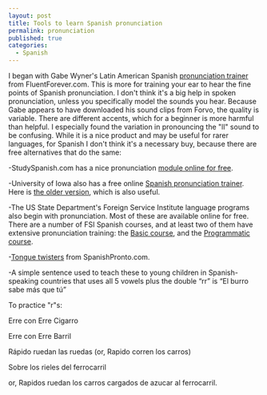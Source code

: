 ```yaml
---
layout: post
title: Tools to learn Spanish pronunciation
permalink: pronunciation
published: true
categories: 
  - Spanish
---
```



I began with Gabe Wyner's Latin American Spanish [pronunciation trainer](https://fluent-forever.com/pronunciation-trainers/#.Vg8EQMtJaa0) from FluentForever.com. This is more for training your ear to hear the fine points of Spanish pronunciation. I don't think it's a big help in spoken pronunciation, unless you specifically model the sounds you hear. Because Gabe appears to have downloaded his sound clips from Forvo, the quality is variable. There are different accents, which for a beginner is more harmful than helpful. I especially found the variation in pronouncing the "ll" sound to be confusing. While it is a nice product and may be useful for rarer languages, for Spanish I don't think it's a necessary buy, because there are free alternatives that do the same:

-StudySpanish.com has a nice pronunciation [module online for free](http://www.studyspanish.com/pronunciation/).

-University of Iowa also has a free online [Spanish pronunciation trainer](http://soundsofspeech.uiowa.edu/spanish/spanish.html). Here is [the older version](http://dialects.its.uiowa.edu/#), which is also useful.

-The US State Department's Foreign Service Institute language programs also begin with pronunciation. Most of these are available online for free. There are a number of FSI Spanish courses, and at least two of them have extensive pronunciation training: the [Basic course](http://fsi-languages.yojik.eu/languages/spanish-basic.html), and the [Programmatic course](http://fsi-languages.yojik.eu/languages/spanish-programmatic.html).

-[Tongue twisters](http://www.spanishpronto.com/spanishpronto/SPBS-2011-000-002.html) from SpanishPronto.com.

-A simple sentence used to teach these to young children in Spanish-speaking countries that uses all 5 vowels plus the double “rr” is “El burro sabe más que tú”

To practice "r"s:

Erre con Erre Cigarro

Erre con Erre Barril

Rápido ruedan las ruedas (or, Rapido corren los carros)  

Sobre los rieles del ferrocarril

or, Rapidos ruedan los carros cargados de azucar al ferrocarril.
